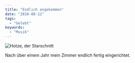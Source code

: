 ```yaml
---
title: "Endlich angekommen"
date: "2010-08-12"
tags:
  - "Gelebt"
keywords:
  - "Musik"
---
```


![Hotze, der Starschnitt](/images/codecandies/hotzewand.jpg)

Nach über einem Jahr mein Zimmer endlich fertig eingerichtet.
